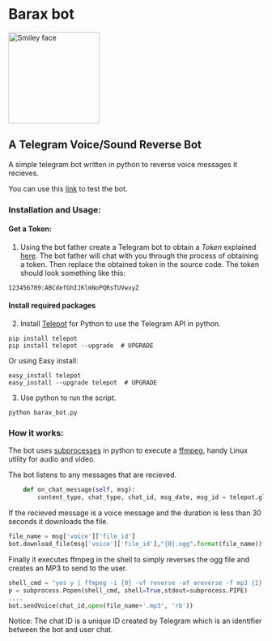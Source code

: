 
# Barax bot 
<img src="https://github.com/pharzan/barax_bot/blob/master/docs/logo.png" alt="Smiley face" width="180">

## A Telegram Voice/Sound Reverse Bot

<p>A simple telegram bot written in python to reverse voice messages it recieves.</p>
<p>You can use this <a href="http://t.me/barax_bot">link</a> to test the bot.</p>

### Installation and Usage:
#### Get a Token:
1. Using the bot father create a Telegram bot to obtain a _Token_ explained [here](https://core.telegram.org/bots#3-how-do-i-create-a-bot).
The bot father will chat with you through the process of obtaining a token.
Then replace the obtained token in the source code.
The token should look something like this:
```
123456789:ABCdefGhIJKlmNoPQRsTUVwxyZ
```
#### Install required packages


2. Install [Telepot](https://telepot.readthedocs.io/en/latest/reference.html) for Python to use the Telegram API in python.
```
pip install telepot
pip install telepot --upgrade  # UPGRADE
```
Or using Easy install:
```
easy_install telepot
easy_install --upgrade telepot  # UPGRADE
```
3. Use python to run the script.
```
python barax_bot.py
```
### How it works:
The bot uses [subprocesses](https://docs.python.org/3/library/subprocess.html) in python to execute a 
[ffmpeg](https://www.ffmpeg.org/), handy Linux utility for audio and video.

The bot listens to any messages that are recieved.
```python
    def on_chat_message(self, msg):
        content_type, chat_type, chat_id, msg_date, msg_id = telepot.glance(msg,flavor='chat',long=True)
```
If the recieved message is a voice message and the duration is less than 30 seconds it downloads the file.
```python
file_name = msg['voice']['file_id']
bot.download_file(msg['voice']['file_id'],"{0}.ogg".format(file_name))
```
Finally it executes ffmpeg in the shell to simply reverses the ogg file and creates an MP3 to send to the user.
```python
shell_cmd = "yes y | ffmpeg -i {0} -vf reverse -af areverse -f mp3 {1}.mp3".format(my_file,file_name)
p = subprocess.Popen(shell_cmd, shell=True,stdout=subprocess.PIPE)
....
bot.sendVoice(chat_id,open(file_name+'.mp3', 'rb'))

```
Notice: The chat ID is a unique ID created by Telegram which is an identifier between the bot and user chat.


